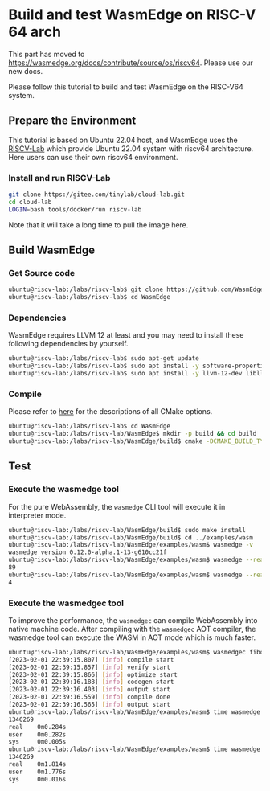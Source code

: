 # Build and test WasmEdge on RISC-V 64 arch

This part has moved to https://wasmedge.org/docs/contribute/source/os/riscv64. Please use our new docs.

Please follow this tutorial to build and test WasmEdge on the RISC-V64 system.

## Prepare the Environment

This tutorial is based on Ubuntu 22.04 host, and WasmEdge uses the [RISCV-Lab](https://gitee.com/tinylab/riscv-lab) which provide Ubuntu 22.04 system with riscv64 architecture. Here users can use their own riscv64 environment.

### Install and run RISCV-Lab

```bash
git clone https://gitee.com/tinylab/cloud-lab.git
cd cloud-lab
LOGIN=bash tools/docker/run riscv-lab
```

Note that it will take a long time to pull the image here.

## Build WasmEdge

### Get Source code

```bash
ubuntu@riscv-lab:/labs/riscv-lab$ git clone https://github.com/WasmEdge/WasmEdge.git
ubuntu@riscv-lab:/labs/riscv-lab$ cd WasmEdge
```

### Dependencies

WasmEdge requires LLVM 12 at least and you may need to install these following dependencies by yourself.

```bash
ubuntu@riscv-lab:/labs/riscv-lab$ sudo apt-get update
ubuntu@riscv-lab:/labs/riscv-lab$ sudo apt install -y software-properties-common cmake libboost-all-dev
ubuntu@riscv-lab:/labs/riscv-lab$ sudo apt install -y llvm-12-dev liblld-12-dev
```

### Compile

Please refer to [here](../contribute/build_from_src.md#cmake-building-options) for the descriptions of all CMake options.

```bash
ubuntu@riscv-lab:/labs/riscv-lab$ cd WasmEdge
ubuntu@riscv-lab:/labs/riscv-lab/WasmEdge$ mkdir -p build && cd build
ubuntu@riscv-lab:/labs/riscv-lab/WasmEdge/build$ cmake -DCMAKE_BUILD_TYPE=Release .. && make -j
```

## Test

### Execute the wasmedge tool

For the pure WebAssembly, the `wasmedge` CLI tool will execute it in interpreter mode.

```bash
ubuntu@riscv-lab:/labs/riscv-lab/WasmEdge/build$ sudo make install
ubuntu@riscv-lab:/labs/riscv-lab/WasmEdge/build$ cd ../examples/wasm
ubuntu@riscv-lab:/labs/riscv-lab/WasmEdge/examples/wasm$ wasmedge -v
wasmedge version 0.12.0-alpha.1-13-g610cc21f
ubuntu@riscv-lab:/labs/riscv-lab/WasmEdge/examples/wasm$ wasmedge --reactor fibonacci.wasm fib 10
89
ubuntu@riscv-lab:/labs/riscv-lab/WasmEdge/examples/wasm$ wasmedge --reactor add.wasm add 2 2
4
```

### Execute the wasmedgec tool

To improve the performance, the `wasmedgec` can compile WebAssembly into native machine code. After compiling with the `wasmedgec` AOT compiler, the wasmedge tool can execute the WASM in AOT mode which is much faster.

```bash
ubuntu@riscv-lab:/labs/riscv-lab/WasmEdge/examples/wasm$ wasmedgec fibonacci.wasm fibonacci_aot.wasm
[2023-02-01 22:39:15.807] [info] compile start
[2023-02-01 22:39:15.857] [info] verify start
[2023-02-01 22:39:15.866] [info] optimize start
[2023-02-01 22:39:16.188] [info] codegen start
[2023-02-01 22:39:16.403] [info] output start
[2023-02-01 22:39:16.559] [info] compile done
[2023-02-01 22:39:16.565] [info] output start
ubuntu@riscv-lab:/labs/riscv-lab/WasmEdge/examples/wasm$ time wasmedge --reactor fibonacci_aot.wasm fib 30
1346269
real    0m0.284s
user    0m0.282s
sys     0m0.005s
ubuntu@riscv-lab:/labs/riscv-lab/WasmEdge/examples/wasm$ time wasmedge --reactor fibonacci.wasm fib 30
1346269
real    0m1.814s
user    0m1.776s
sys     0m0.016s
```
